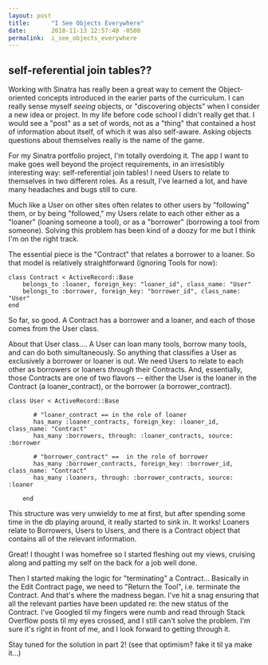 ```yaml
---
layout: post
title:      "I See Objects Everywhere"
date:       2018-11-13 12:57:48 -0500
permalink:  i_see_objects_everywhere
---
```


## self-referential join tables??

Working with Sinatra has really been a great way to cement the Object-oriented concepts introduced in the earier parts of the curriculum. I can really sense myself *seeing* objects, or "discovering objects" when I consider a new idea or project. In my life before code school I didn't really get that. I would see a "post" as a set of words, not as a "thing" that  contained a host of information about itself, of which  it was also self-aware. Asking objects questions about themselves really is the name of the game.

For my Sinatra portfolio project, I'm totally overdoing it. The app I want to make goes well beyond the project requirements, in an irresistibly interesting way:  self-referential join tables!  I need Users to relate to themselves in two different roles. As a result, I've learned a lot, and have many headaches and bugs still to cure.

Much like a User on other sites often relates to other users by "following" them, or by being "followed," my Users relate to each other either as a "loaner" (loaning someone a tool), or as a "borrower" (borrowing a tool from someone). Solving this problem has been kind of a doozy for me but I think I'm on the right track.

The essential piece is the "Contract" that relates a borrower to a loaner. So that model is relatively straightforward (ignoring Tools for now):
```
class Contract < ActiveRecord::Base
	belongs_to :loaner, foreign_key: "loaner_id", class_name: "User"
	belongs_to :borrower, foreign_key: "borrower_id", class_name: "User"
end
```

So far, so good. A Contract has a borrower and a loaner, and each of those comes from the User class.

About that User class.... A User can loan many tools, borrow many tools, and can do both simultaneously. So anything that classifies a User as exclusively a borrower or loaner is out. We need Users to relate to each other as borrowers or loaners *through* their Contracts. And, essentially, those Contracts are one of two flavors -- either the User is the loaner in the Contract (a loaner_contract), or the borrower (a borrower_contract).
```
class User < ActiveRecord::Base
	
	   # "loaner_contract == in the role of loaner
	   has_many :loaner_contracts, foreign_key: :loaner_id, class_name: "Contract"
	   has_many :borrowers, through: :loaner_contracts, source: :borrower 

	   # "borrower_contract" ==  in the role of borrower
	   has_many :borrower_contracts, foreign_key: :borrower_id, class_name: "Contract"
	   has_many :loaners, through: :borrower_contracts, source: :loaner
	
	end
```

This structure was very unwieldy to me at first, but after spending some time in the db playing around, it really started to sink in. It works! Loaners relate to Borrowers, Users to Users, and there is a Contract object that contains all of the relevant information.

Great! I thought I was homefree so I started fleshing out my views, cruising along and patting my self on the back for a job well done. 

Then I started making the logic for "terminating" a Contract... Basically in the Edit Contract page, we need to "Return the Tool", i.e. terminate the Contract.  And that's where the madness began. I've hit a snag ensuring that all the relevant parties have been updated re: the new status of the Contract.  I've Googled til my fingers were numb and read through Stack Overflow posts til my eyes crossed, and I still can't solve the problem.  I'm sure it's right in front of me, and I look forward to getting through it. 

Stay tuned for the solution in part 2! (see that optimism? fake it til ya make it...)

